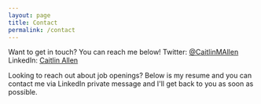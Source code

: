 ```yaml
---
layout: page
title: Contact
permalink: /contact
---
```


Want to get in touch? You can reach me below!
Twitter: [@CaitlinMAllen](https://twitter.com/CaitlinMAllenn)
LinkedIn: [Caitlin Allen](https://www.linkedin.com/in/caitlinallenn/)


Looking to reach out about job openings? Below is my resume and you can contact me via LinkedIn private message and I'll get back to you as soon as possible.

<object data="/assets/Caitlin M._Allen_Resume.pdf" width="900" height="800" type='application/pdf'/>
